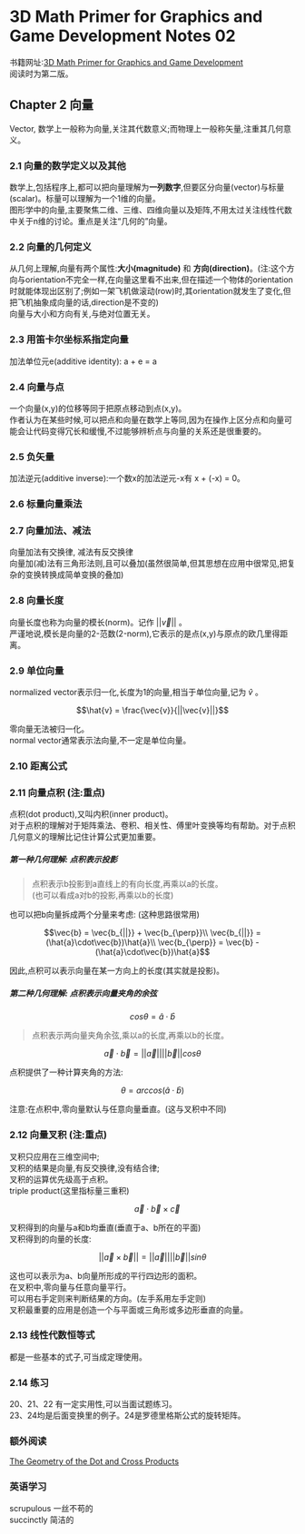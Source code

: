 # 3D Math Primer for Graphics and Game Development Notes 02
书籍网址:[3D Math Primer for Graphics and Game Development](https://gamemath.com/book/)  
阅读时为第二版。  
## Chapter 2 向量  
Vector, 数学上一般称为向量,关注其代数意义;而物理上一般称矢量,注重其几何意义。  
### 2.1 向量的数学定义以及其他  
数学上,包括程序上,都可以把向量理解为**一列数字**,但要区分向量(vector)与标量(scalar)。标量可以理解为一个1维的向量。  
图形学中的向量,主要聚焦二维、三维、四维向量以及矩阵,不用太过关注线性代数中关于n维的讨论。重点是关注“几何的”向量。  
### 2.2 向量的几何定义  
从几何上理解,向量有两个属性:**大小(magnitude)** 和 **方向(direction)**。(注:这个方向与orientation不完全一样,在向量这里看不出来,但在描述一个物体的orientation时就能体现出区别了;例如一架飞机做滚动(row)时,其orientation就发生了变化,但把飞机抽象成向量的话,direction是不变的)  
向量与大小和方向有关,与绝对位置无关。  
### 2.3 用笛卡尔坐标系指定向量  
加法单位元e(additive identity): a + e = a  
### 2.4 向量与点  
一个向量(x,y)的位移等同于把原点移动到点(x,y)。  
作者认为在某些时候,可以把点和向量在数学上等同,因为在操作上区分点和向量可能会让代码变得冗长和缓慢,不过能够辨析点与向量的关系还是很重要的。
### 2.5 负矢量
加法逆元(additive inverse):一个数x的加法逆元-x有 x + (-x) = 0。
### 2.6 标量向量乘法
### 2.7 向量加法、减法
向量加法有交换律, 减法有反交换律  
向量加(减)法有三角形法则,且可以叠加(虽然很简单,但其思想在应用中很常见,把复杂的变换转换成简单变换的叠加)  
### 2.8 向量长度
向量长度也称为向量的模长(norm)。记作 $||\vec{v}||$ 。  
严谨地说,模长是向量的2-范数(2-norm),它表示的是点(x,y)与原点的欧几里得距离。  
### 2.9 单位向量
normalized vector表示归一化,长度为1的向量,相当于单位向量,记为 $\hat{v}$ 。  
```math
\hat{v} = \frac{\vec{v}}{||\vec{v}||}
```
零向量无法被归一化。  
normal vector通常表示法向量,不一定是单位向量。
### 2.10 距离公式  
### 2.11 向量点积 (注:重点)  
点积(dot product),又叫内积(inner product)。  
对于点积的理解对于矩阵乘法、卷积、相关性、傅里叶变换等均有帮助。对于点积几何意义的理解比记住计算公式更加重要。  
##### 第一种几何理解: 点积表示投影
> 点积表示b投影到a直线上的有向长度,再乘以a的长度。  
(也可以看成a对b的投影,再乘以b的长度)

也可以把b向量拆成两个分量来考虑: (这种思路很常用)  
```math
\vec{b} = \vec{b_{||}} + \vec{b_{\perp}}\\
\vec{b_{||}} = (\hat{a}\cdot\vec{b})\hat{a}\\
\vec{b_{\perp}} = \vec{b} - (\hat{a}\cdot\vec{b})\hat{a}
```
因此,点积可以表示向量在某一方向上的长度(其实就是投影)。  
##### 第二种几何理解: 点积表示向量夹角的余弦  
```math
cos\theta=\hat{a}\cdot\hat{b}
```
> 点积表示两向量夹角余弦,乘以a的长度,再乘以b的长度。  
```math
\vec{a} \cdot \vec{b} = ||\vec{a}||||\vec{b}||cos\theta
```
点积提供了一种计算夹角的方法:  
```math
\theta = arccos(\hat{a}\cdot\hat{b})
```
注意:在点积中,零向量默认与任意向量垂直。(这与叉积中不同)  
### 2.12 向量叉积 (注:重点)  
叉积只应用在三维空间中;  
叉积的结果是向量,有反交换律,没有结合律;  
叉积的运算优先级高于点积。  
triple product(这里指标量三重积)  
```math
\quad\vec{a}\cdot\vec{b}\times\vec{c}
```
叉积得到的向量与a和b均垂直(垂直于a、b所在的平面)  
叉积得到的向量的长度:  
```math
||\vec{a}\times\vec{b}|| = ||\vec{a}||||\vec{b}||sin\theta
```
这也可以表示为a、b向量所形成的平行四边形的面积。  
在叉积中,零向量与任意向量平行。  
可以用右手定则来判断结果的方向。(左手系用左手定则)  
叉积最重要的应用是创造一个与平面或三角形或多边形垂直的向量。  
### 2.13 线性代数恒等式  
都是一些基本的式子,可当成定理使用。  
### 2.14 练习  
20、21、22 有一定实用性,可以当面试题练习。  
23、24均是后面变换里的例子。24是罗德里格斯公式的旋转矩阵。  
### 额外阅读
[The Geometry of the Dot and Cross Products](https://maa.org/sites/default/files/images/upload_library/4/vol6/Dray2/Dray.pdf)  
### 英语学习
scrupulous 一丝不苟的  
succinctly 简洁的
